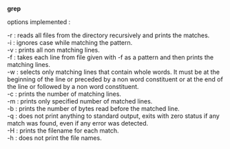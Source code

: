 **grep**

options implemented :

-r : reads all files from the directory recursively and prints the matches.
<br>-i : ignores case while matching the pattern.
<br>-v : prints all non matching lines.
<br>-f : takes each line from file given with -f as a pattern and then prints the 
     matching lines.
<br>-w : selects only matching lines that contain whole words. It must be at the 
     beginning of the line or preceded by a non word constituent or at the end
     of the line or followed by a non word constituent.
<br>-c : prints the number of matching lines.
<br>-m : prints only specified number of matched lines.
<br>-b : prints the number of bytes read before the matched line.
<br>-q : does not print anything to standard output, exits with zero status if any
     match was found, even if any error was detected.
<br>-H : prints the filename for each match.
<br>-h : does not print the file names.


